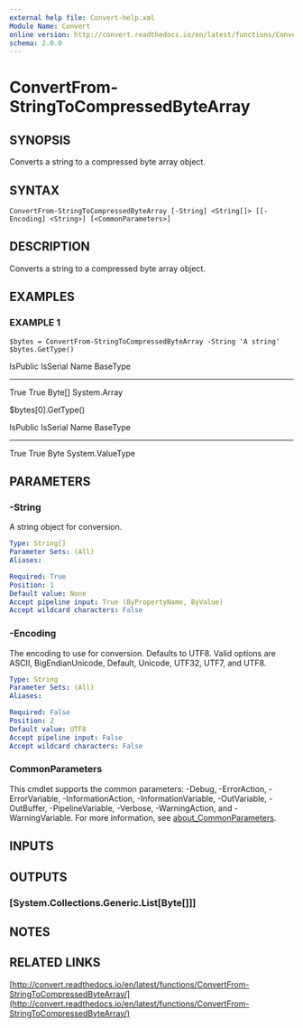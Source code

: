 ```yaml
---
external help file: Convert-help.xml
Module Name: Convert
online version: http://convert.readthedocs.io/en/latest/functions/ConvertFrom-StringToCompressedByteArray/
schema: 2.0.0
---
```


# ConvertFrom-StringToCompressedByteArray

## SYNOPSIS
Converts a string to a compressed byte array object.

## SYNTAX

```
ConvertFrom-StringToCompressedByteArray [-String] <String[]> [[-Encoding] <String>] [<CommonParameters>]
```

## DESCRIPTION
Converts a string to a compressed byte array object.

## EXAMPLES

### EXAMPLE 1
```
$bytes = ConvertFrom-StringToCompressedByteArray -String 'A string'
$bytes.GetType()
```

IsPublic IsSerial Name                                     BaseType
-------- -------- ----                                     --------
True     True     Byte\[\]                                   System.Array

$bytes\[0\].GetType()

IsPublic IsSerial Name                                     BaseType
-------- -------- ----                                     --------
True     True     Byte                                     System.ValueType

## PARAMETERS

### -String
A string object for conversion.

```yaml
Type: String[]
Parameter Sets: (All)
Aliases:

Required: True
Position: 1
Default value: None
Accept pipeline input: True (ByPropertyName, ByValue)
Accept wildcard characters: False
```

### -Encoding
The encoding to use for conversion.
Defaults to UTF8.
Valid options are ASCII, BigEndianUnicode, Default, Unicode, UTF32, UTF7, and UTF8.

```yaml
Type: String
Parameter Sets: (All)
Aliases:

Required: False
Position: 2
Default value: UTF8
Accept pipeline input: False
Accept wildcard characters: False
```

### CommonParameters
This cmdlet supports the common parameters: -Debug, -ErrorAction, -ErrorVariable, -InformationAction, -InformationVariable, -OutVariable, -OutBuffer, -PipelineVariable, -Verbose, -WarningAction, and -WarningVariable. For more information, see [about_CommonParameters](http://go.microsoft.com/fwlink/?LinkID=113216).

## INPUTS

## OUTPUTS

### [System.Collections.Generic.List[Byte[]]]
## NOTES

## RELATED LINKS

[http://convert.readthedocs.io/en/latest/functions/ConvertFrom-StringToCompressedByteArray/](http://convert.readthedocs.io/en/latest/functions/ConvertFrom-StringToCompressedByteArray/)

